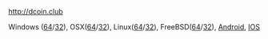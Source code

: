 http://dcoin.club

Windows (<a href="https://github.com/c-darwin/dcoin-go/releases/download/v1.0.2b1/dcoin64.exe">64</a>/<a href="https://github.com/c-darwin/dcoin-go/releases/download/v1.0.2b1/dcoin32.exe">32</a>), OSX(<a href="https://github.com/c-darwin/dcoin-go/releases/download/v1.0.2b1/dcoin64.dmg">64</a>/<a href="https://github.com/c-darwin/dcoin-go/releases/download/v1.0.2b1/dcoin32.dmg">32</a>), Linux(<a href="https://github.com/c-darwin/dcoin-go/releases/download/v1.0.2b1/dcoin64.deb">64</a>/<a href="https://github.com/c-darwin/dcoin-go/releases/download/v1.0.2b1/dcoin32.deb">32</a>), FreeBSD(<a href="https://github.com/c-darwin/dcoin-go/releases/download/v1.0.2b1/dcoin_freebsd64.zip">64</a>/<a href="https://github.com/c-darwin/dcoin-go/releases/download/v1.0.2b1/dcoin_freebsd32.zip">32</a>), <a href="https://github.com/c-darwin/dcoin-go/releases/download/v1.0.2b1/dcoin.apk">Android</a>, <a href="http://dcoin.club/en/ios.html">IOS</a>